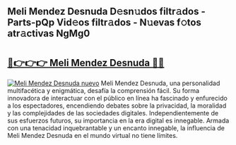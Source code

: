 ## Meli Mendez Desnuda D𝚎sn𝚞dos filtr𝚊dos - Parts-pQp Vid𝚎os filtr𝚊dos - N𝚞evas f𝚘tos atr𝚊ctivas NgMg0

# <h2><a href="http://mbbfm09.tromn.icu/?c=Meli+Mendez+Desnuda">🔗👉👉👉 Meli Mendez Desnuda 🔗🔗</a></h2>

[![Meli Mendez Desnuda nuevo](https://i.imgur.com/pEAQMta.gif)](http://mbbfm09.tromn.icu/?c=Meli+Mendez+Desnuda)
Meli Mendez Desnuda, una personalidad multifacética y enigmática, desafía la comprensión fácil. Su forma innovadora de interactuar con el público en línea ha fascinado y enfurecido a los espectadores, encendiendo debates sobre la privacidad, la moralidad y las complejidades de las sociedades digitales. Independientemente de sus esfuerzos futuros, su importancia en la era digital es innegable. Armada con una tenacidad inquebrantable y un encanto innegable, la influencia de Meli Mendez Desnuda en el mundo virtual no tiene límites.
